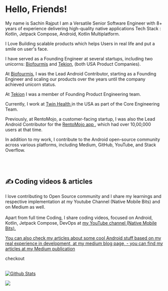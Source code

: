 <!--[![Header](https://github.com/myJarvis/myJarvis/blob/main/misc/hiiamsachin.png "Header")](https://medium.com/@iAmSachinRajput)-->

# Hello, Friends! 

My name is Sachin Rajput I am a Versatile Senior Software Engineer with 8+ years of experience delivering high-quality native applications 
Tech Stack : Kotlin, Jetpack Compose, Android, Kotlin Multiplatform.

I Love Building scalable products which helps Users in real life and put a smile on user's face.

I have served as a Founding Engineer at several startups, including two unicorns: <a href = "https://www.biofourmis.com">Biofourmis</a> and <a href = "https://tekion.com/">Tekion</a>, (both USA Product Companies).

At <a href = "https://www.biofourmis.com">Biofourmis</a>, I was the Lead Android Contributor, starting as a Founding Engineer and scaling our products over the years until the company achieved unicorn status.

At <a href = "https://tekion.com/">Tekion</a> I was a member of Founding Product Engineering team.

Currently, I work at <a href = "https://twinhealth.com/">Twin Health </a> in the USA as part of the Core Engineering Team.

Previously, at RentoMojo, a customer-facing startup, I was also the Lead Android Contributor for the <a href = "https://play.google.com/store/apps/details?id=com.rentomojo&pcampaignid=web_share"> RentoMojo app </a>, which had over 10,00,000 users at that time.

In addition to my work, I contribute to the Android open-source community across various platforms, including Medium, GitHub, YouTube, and Stack Overflow.


<br/> <br/>
## &#x270d; Coding videos & articles

I love contributing to Open Source community and I share my learnings and respective implementation at my Youtube Channel (Native Mobile Bits) and on Medium as well.
<br/><br/>
Apart from full time Coding, I share coding videos, focused on Android, Kotlin, Jetpack Compose, DevOps at <a href="https://www.youtube.com/channel/UCTjQSpx2waqXTC37AgM8qyA"> my YouTube channel (Native Mobile Bits).

You can also check my articles about some cool Android stuff based on my real experience in development, at my medium blog page, - you can find my articles at my <a href="https://droid-lover.medium.com//">Medium publication</a> 

checkout </a>
<br/> <br/>

[![Github Stats](https://github-readme-stats.vercel.app/api?username=droid-lover)](https://github.com/droid-lover/github-readme-stats)

![](https://komarev.com/ghpvc/?username=droid-lover&color=blueviolet)  

<!-- [![GitHub Streak](https://streak-stats.demolab.com?user=droid-lover)](https://git.io/streak-stats) -->

